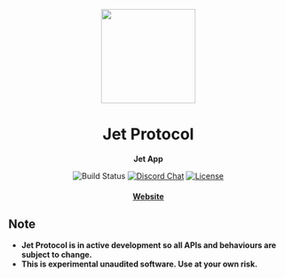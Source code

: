 <div align="center">
  <img height="170" src="https://github.com/jet-lab/jet-app/raw/master/public/img/jet/jet_logomark_gradient.png" />

  <h1>Jet Protocol</h1>

  <p>
    <strong>Jet App</strong>
  </p>

  <p>
    <img alt="Build Status" src="https://github.com/jet-lab/jet-app/actions/workflows/lint.yaml/badge.svg" />
    <a href="https://discord.com/channels/880316176612343891"><img alt="Discord Chat" src="https://img.shields.io/discord/833805114602291200?color=blueviolet" /></a>
    <a href="https://opensource.org/licenses/AGPL-3.0"><img alt="License" src="https://img.shields.io/github/license/jet-lab/jet-v1?color=blue" /></a>
  </p>

  <h4>
    <a href="https://jetprotocol.io/">Website</a>
  </h4>
</div>

## Note

- **Jet Protocol is in active development so all APIs and behaviours are subject to change.**
- **This is experimental unaudited software. Use at your own risk.**
